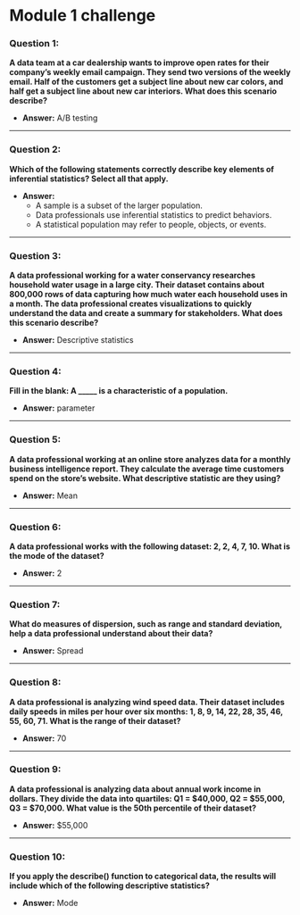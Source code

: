 # Module 1 challenge


### Question 1:
**A data team at a car dealership wants to improve open rates for their company’s weekly email campaign. They send two versions of the weekly email. Half of the customers get a subject line about new car colors, and half get a subject line about new car interiors. What does this scenario describe?**

- **Answer:** A/B testing

---

### Question 2:
**Which of the following statements correctly describe key elements of inferential statistics? Select all that apply.**

- **Answer:** 
  - A sample is a subset of the larger population.
  - Data professionals use inferential statistics to predict behaviors.
  - A statistical population may refer to people, objects, or events.

---

### Question 3:
**A data professional working for a water conservancy researches household water usage in a large city. Their dataset contains about 800,000 rows of data capturing how much water each household uses in a month. The data professional creates visualizations to quickly understand the data and create a summary for stakeholders. What does this scenario describe?**

- **Answer:** Descriptive statistics

---

### Question 4:
**Fill in the blank: A _____ is a characteristic of a population.**

- **Answer:** parameter

---

### Question 5:
**A data professional working at an online store analyzes data for a monthly business intelligence report. They calculate the average time customers spend on the store’s website. What descriptive statistic are they using?**

- **Answer:** Mean

---

### Question 6:
**A data professional works with the following dataset: 2, 2, 4, 7, 10. What is the mode of the dataset?**

- **Answer:** 2

---

### Question 7:
**What do measures of dispersion, such as range and standard deviation, help a data professional understand about their data?**

- **Answer:** Spread

---

### Question 8:
**A data professional is analyzing wind speed data. Their dataset includes daily speeds in miles per hour over six months: 1, 8, 9, 14, 22, 28, 35, 46, 55, 60, 71. What is the range of their dataset?**

- **Answer:** 70

---

### Question 9:
**A data professional is analyzing data about annual work income in dollars. They divide the data into quartiles: Q1 = $40,000, Q2 = $55,000, Q3 = $70,000. What value is the 50th percentile of their dataset?**

- **Answer:** $55,000

---

### Question 10:
**If you apply the describe() function to categorical data, the results will include which of the following descriptive statistics?**

- **Answer:** Mode
